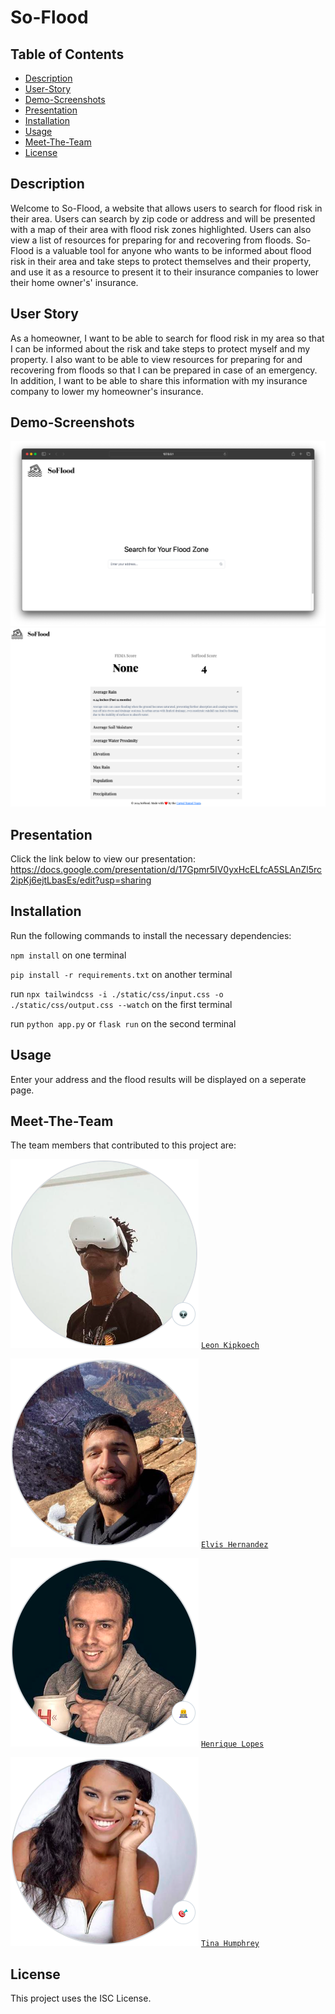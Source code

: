 # So-Flood 

## Table of Contents
 * [Description](#Description)
 * [User-Story](#User-Story)
 * [Demo-Screenshots](#Demo-Screenshots)
 * [Presentation](#Presentation)
 * [Installation](#Installation)
 * [Usage](#Usage)
 * [Meet-The-Team](#Meet-The-Team)
 * [License](#License)

## Description

Welcome to So-Flood, a website that allows users to search for flood risk in their area. Users can search by zip code or address and will be presented with a map of their area with flood risk zones highlighted.  Users can also view a list of resources for preparing for and recovering from floods. So-Flood is a valuable tool for anyone who wants to be informed about flood risk in their area and take steps to protect themselves and their property, and use it as a resource to present it to their insurance companies to lower their home owner's' insurance. 

## User Story
As a homeowner, I want to be able to search for flood risk in my area so that I can be informed about the risk and take steps to protect myself and my property. I also want to be able to view resources for preparing for and recovering from floods so that I can be prepared in case of an emergency. In addition, I want to be able to share this information with my insurance company to lower my homeowner's insurance.

## Demo-Screenshots
![](./static/images/home.png)
![](./static/images/results.png)

## Presentation
Click the link below to view our presentation:
https://docs.google.com/presentation/d/17Gpmr5IV0yxHcELfcA5SLAnZl5rc2ipKj6ejtLbasEs/edit?usp=sharing

## Installation
Run the following commands to install the necessary dependencies:

`npm install` on one terminal

`pip install -r requirements.txt` on another terminal

run `npx tailwindcss -i ./static/css/input.css -o ./static/css/output.css --watch` on the first terminal 

run `python app.py` or `flask run` on the second terminal

## Usage
Enter your address and the flood results will be displayed on a seperate page.

## Meet-The-Team
The team members that contributed to this project are: 

![Leon Kipkoech](./static/images/Leon.png) [`Leon Kipkoech`](leon.html)

![Elvis Hernandez](./static/images/Elvis.png) [`Elvis Hernandez`](elvis.html)

![Henrique Lopes](./static/images/Henrique.png) [`Henrique Lopes`](henrique.html)

![Tina Humphrey](./static/images/Tina.png) [`Tina Humphrey`](tina.html)

## License 
This project uses the ISC License.